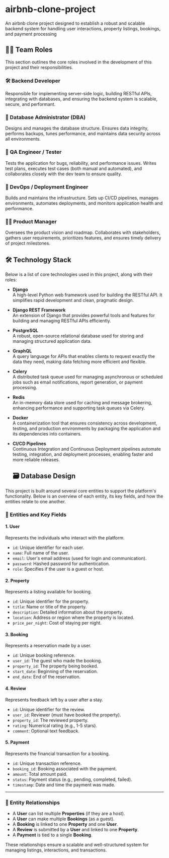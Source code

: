 # airbnb-clone-project
An airbnb clone project designed to establish a robust and scalable backend system for handling user interactions, property listings, bookings, and payment processing

## 🧑‍💻 Team Roles

This section outlines the core roles involved in the development of this project and their responsibilities.

### 🛠 Backend Developer
Responsible for implementing server-side logic, building RESTful APIs, integrating with databases, and ensuring the backend system is scalable, secure, and performant.

### 🧱 Database Administrator (DBA)
Designs and manages the database structure. Ensures data integrity, performs backups, tunes performance, and maintains data security across all environments.

### 🧪 QA Engineer / Tester
Tests the application for bugs, reliability, and performance issues. Writes test plans, executes test cases (both manual and automated), and collaborates closely with the dev team to ensure quality.


### 🚀 DevOps / Deployment Engineer
Builds and maintains the infrastructure. Sets up CI/CD pipelines, manages environments, automates deployments, and monitors application health and performance.

### 👨‍💼 Product Manager
Oversees the product vision and roadmap. Collaborates with stakeholders, gathers user requirements, prioritizes features, and ensures timely delivery of project milestones.

## 🛠️ Technology Stack

Below is a list of core technologies used in this project, along with their roles:

- **Django**  
  A high-level Python web framework used for building the RESTful API. It simplifies rapid development and clean, pragmatic design.

- **Django REST Framework**  
  An extension of Django that provides powerful tools and features for building and managing RESTful APIs efficiently.

- **PostgreSQL**  
  A robust, open-source relational database used for storing and managing structured application data.

- **GraphQL**  
  A query language for APIs that enables clients to request exactly the data they need, making data fetching more efficient and flexible.

- **Celery**  
  A distributed task queue used for managing asynchronous or scheduled jobs such as email notifications, report generation, or payment processing.

- **Redis**  
  An in-memory data store used for caching and message brokering, enhancing performance and supporting task queues via Celery.

- **Docker**  
  A containerization tool that ensures consistency across development, testing, and production environments by packaging the application and its dependencies into containers.

- **CI/CD Pipelines**  
  Continuous Integration and Continuous Deployment pipelines automate testing, integration, and deployment processes, enabling faster and more reliable releases.

  ## 🗃️ Database Design

This project is built around several core entities to support the platform's functionality. Below is an overview of each entity, its key fields, and how the entities relate to one another.

### 📌 Entities and Key Fields

#### 1. **User**
Represents the individuals who interact with the platform.
- `id`: Unique identifier for each user.
- `name`: Full name of the user.
- `email`: User's email address (used for login and communication).
- `password`: Hashed password for authentication.
- `role`: Specifies if the user is a guest or host.

#### 2. **Property**
Represents a listing available for booking.
- `id`: Unique identifier for the property.
- `title`: Name or title of the property.
- `description`: Detailed information about the property.
- `location`: Address or region where the property is located.
- `price_per_night`: Cost of staying per night.

#### 3. **Booking**
Represents a reservation made by a user.
- `id`: Unique booking reference.
- `user_id`: The guest who made the booking.
- `property_id`: The property being booked.
- `start_date`: Beginning of the reservation.
- `end_date`: End of the reservation.

#### 4. **Review**
Represents feedback left by a user after a stay.
- `id`: Unique identifier for the review.
- `user_id`: Reviewer (must have booked the property).
- `property_id`: The reviewed property.
- `rating`: Numerical rating (e.g., 1-5 stars).
- `comment`: Optional text feedback.

#### 5. **Payment**
Represents the financial transaction for a booking.
- `id`: Unique transaction reference.
- `booking_id`: Booking associated with the payment.
- `amount`: Total amount paid.
- `status`: Payment status (e.g., pending, completed, failed).
- `timestamp`: Date and time the payment was made.

---

### 🔗 Entity Relationships

- A **User** can list multiple **Properties** (if they are a host).
- A **User** can make multiple **Bookings** (as a guest).
- A **Booking** is linked to one **Property** and one **User**.
- A **Review** is submitted by a **User** and linked to one **Property**.
- A **Payment** is tied to a single **Booking**.

These relationships ensure a scalable and well-structured system for managing listings, interactions, and transactions.


